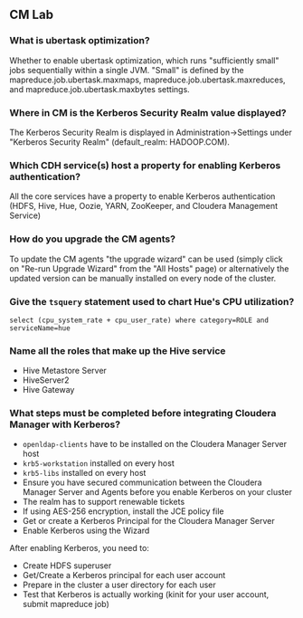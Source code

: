 ## CM Lab


### What is ubertask optimization?
Whether to enable ubertask optimization, which runs "sufficiently small" jobs sequentially within a single JVM. "Small" is defined by the mapreduce.job.ubertask.maxmaps, mapreduce.job.ubertask.maxreduces, and mapreduce.job.ubertask.maxbytes settings.


### Where in CM is the Kerberos Security Realm value displayed?
The Kerberos Security Realm is displayed in Administration->Settings under "Kerberos Security Realm" (default_realm: HADOOP.COM).


### Which CDH service(s) host a property for enabling Kerberos authentication?
All the core services have a property to enable Kerberos authentication (HDFS, Hive, Hue, Oozie, YARN, ZooKeeper, and Cloudera Management Service)


### How do you upgrade the CM agents?
To update the CM agents "the upgrade wizard" can be used (simply click on "Re-run Upgrade Wizard" from the "All Hosts" page) or alternatively the updated version can be manually installed on every node of the cluster.


### Give the `tsquery` statement used to chart Hue's CPU utilization?
`select (cpu_system_rate + cpu_user_rate) where category=ROLE and serviceName=hue`


### Name all the roles that make up the Hive service
* Hive Metastore Server
* HiveServer2
* Hive Gateway


### What steps must be completed before integrating Cloudera Manager with Kerberos?
* `openldap-clients` have to be installed on the Cloudera Manager Server host
* `krb5-workstation` installed on every host
* `krb5-libs` installed on every host
* Ensure you have secured communication between the Cloudera Manager Server and Agents before you enable Kerberos on your cluster
* The realm has to support renewable tickets
* If using AES-256 encryption, install the JCE policy file
* Get or create a Kerberos Principal for the Cloudera Manager Server
* Enable Kerberos using the Wizard


After enabling Kerberos, you need to:
* Create HDFS superuser
* Get/Create a Kerberos principal for each user account
* Prepare in the cluster a user directory for each user
* Test that Kerberos is actually working (kinit for your user account, submit mapreduce job)